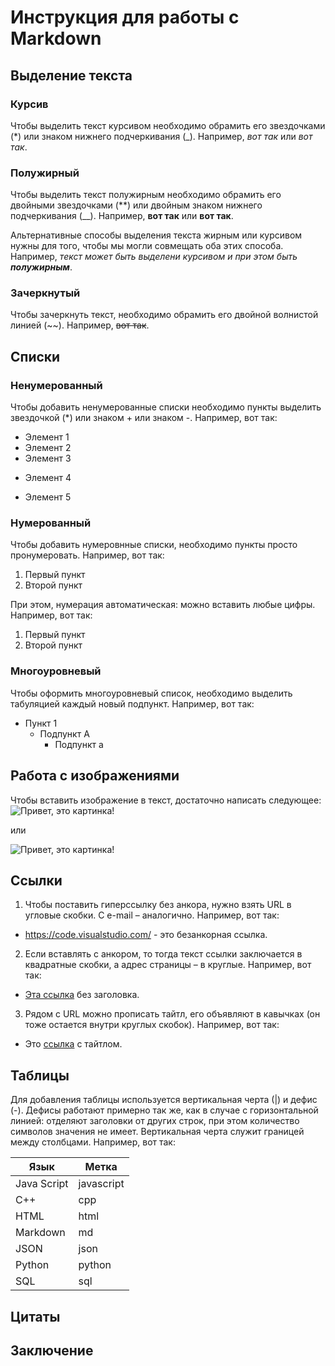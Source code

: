 # Инструкция для работы с Markdown

## Выделение текста

### Курсив

Чтобы выделить текст курсивом необходимо обрамить его звездочками (*) или знаком нижнего подчеркивания (_). Например, *вот так* или _вот так_.

### Полужирный

Чтобы выделить текст полужирным необходимо обрамить его двойными звездочками (**) или двойным знаком нижнего подчеркивания (__). Например, **вот так** или __вот так__.

Альтернативные способы выделения текста жирным или курсивом нужны для того, чтобы мы могли совмещать оба этих способа. Например, _текст может быть выделени курсивом и при этом быть **полужирным**_.

### Зачеркнутый

Чтобы зачеркнуть текст, необходимо обрамить его двойной волнистой линией (~~). Например, ~~вот так~~.

## Списки

### Ненумерованный

Чтобы добавить ненумерованные списки необходимо пункты выделить звездочкой (*) или знаком + или знаком -. Например, вот так:
* Элемент 1
* Элемент 2
* Элемент 3
+ Элемент 4
- Элемент 5

### Нумерованный

Чтобы добавить нумеровнные списки, необходимо пункты просто пронумеровать. Например, вот так:
1. Первый пункт
2. Второй пункт

При этом, нумерация автоматическая: можно вставить любые цифры. Например, вот так:
1. Первый пункт
1. Второй пункт

### Многоуровневый
Чтобы оформить многоуровневый список, необходимо выделить табуляцией каждый новый подпункт. Например, вот так:
- Пункт 1
   - Подпункт А
        - Подпункт а

## Работа с изображениями

Чтобы вставить изображение в текст, достаточно написать следующее:
![Привет, это картинка!](Картинка.jpg)

или 

![Привет, это картинка!](Картинка.jpg "Лого VS Code")

## Ссылки

1. Чтобы поставить гиперссылку без анкора, нужно взять URL в угловые скобки. С e-mail – аналогично. Например, вот так:

- <https://code.visualstudio.com/> - это безанкорная ссылка.

2. Если вставлять с анкором, то тогда текст ссылки заключается в квадратные скобки, а адрес страницы – в круглые. Например, вот так:

+ [Эта ссылка](https://code.visualstudio.com/) без заголовка.

3. Рядом с URL можно прописать тайтл, его объявляют в кавычках (он тоже остается внутри круглых скобок). Например, вот так:

* Это [ссылка](https://code.visualstudio.com "Visual Studio Code") с тайтлом.

## Таблицы

Для добавления таблицы используется вертикальная черта (|) и дефис (-). Дефисы работают примерно так же, как в случае с горизонтальной линией: отделяют заголовки от других строк, при этом количество символов значения не имеет. Вертикальная черта служит границей между столбцами. Например, вот так:

| Язык | Метка |
| --| -- |
| Java Script | javascript |
| C++ |cpp|
| HTML|html|
|Markdown|md|
|JSON|json|
|Python|python|
|SQL|sql|

## Цитаты

## Заключение